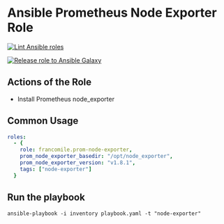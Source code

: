 # Ansible Prometheus Node Exporter Role

[![Lint Ansible roles](https://github.com/francomile/ansible-role-prom-node-exporter/actions/workflows/ansible_lint.yml/badge.svg)](https://github.com/francomile/ansible-role-prom-node-exporter/actions/workflows/ansible_lint.yml)

[![Release role to Ansible Galaxy](https://github.com/francomile/ansible-role-prom-node-exporter/actions/workflows/push_to_galaxy.yml/badge.svg)](https://github.com/francomile/ansible-role-prom-node-exporter/actions/workflows/push_to_galaxy.yml)

## Actions of the Role

* Install Prometheus node_exporter

## Common Usage

```yaml
roles:
  - {
    role: francomile.prom-node-exporter,
    prom_node_exporter_basedir: "/opt/node_exporter",
    prom_node_exporter_version: "v1.8.1",
    tags: ["node-exporter"]
  }
```

## Run the playbook

```shell
ansible-playbook -i inventory playbook.yaml -t "node-exporter"
```
